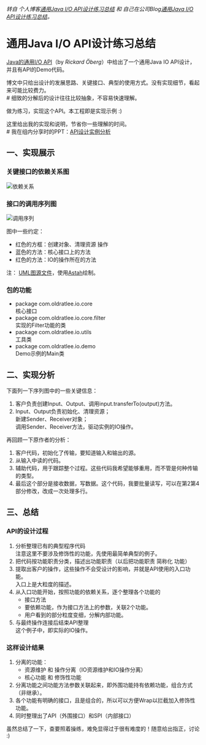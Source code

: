 _转自 个人博客[通用Java I/O API设计练习总结](http://oldratlee.com/493/tech/java/java-api-design-exercise.html) 和 自己在公司Blog[通用Java I/O API设计练习总结](http://code.alibabatech.com/blog/architecture_1489/java-api-design-exercise.html)。_

通用Java I/O API设计练习总结
===============================

[Java的通用I/O API](https://github.com/oldratlee/translations/tree/master/generic-io-api-in-java-and-api-design)（by _Rickard Öberg_）中给出了一个通用Java IO API设计，并且有API的Demo代码。

博文中只给出设计的发展思路、关键接口、典型的使用方式。没有实现细节，看起来可能比较费力。  
\# 细致的分解后的设计往往比较抽象，不容易快速理解。

做为练习，实现这个API。本工程即是实现示例 :)

这里给出我的实现和说明，节省你一些理解的时间。   
\# 我在组内分享时的PPT：[API设计实例分析](ApiDesignSampleStudy.pptx)

一、实现展示
---------------------

### 关键接口的依赖关系图

![依赖关系](https://user-images.githubusercontent.com/1063891/234199458-9e976bc1-10b6-464a-9c87-50ac1488de7f.jpg)

### 接口的调用序列图

![调用序列](https://user-images.githubusercontent.com/1063891/234199658-64b2189c-ea78-43d6-8692-37a25d2f1153.jpg)

图中一些约定：

* 红色的方框：创建对象、清理资源 操作
* 蓝色的方法：核心接口上的方法
* 红色的方法：IO的操作所在的方法

注： [UML图源文件](generic_io_uml.asta)，使用[Astah](http://astah.net/download#community)绘制。

### 包的功能

- package com.oldratlee.io.core  
核心接口
- package com.oldratlee.io.core.filter  
实现的Filter功能的类
- package com.oldratlee.io.utils  
工具类
- package com.oldratlee.io.demo  
Demo示例的Main类

二、实现分析
----------------------

下面列一下序列图中的一些关键信息：

1. 客户负责创建Input、Output、调用input.transferTo(output)方法。
2. Input、Output负责初始化、清理资源；   
新建Sender、Receiver对象；    
调用Sender、Receiver方法，驱动实例的IO操作。

再回顾一下原作者的分析：

1. 客户代码，初始化了传输，要知道输入和输出的源。
1. 从输入中读的代码。
1. 辅助代码，用于跟踪整个过程。这些代码我希望能够重用，而不管是何种传输的类型。
1. 最后这个部分是接收数据，写数据。这个代码，我要批量读写，可以在第2第4部分修改，改成一次处理多行。

三、总结
----------------------

### API的设计过程

1. 分析整理已有的典型程序代码   
注意这里不要涉及修饰性的功能，先使用最简单典型的例子。
1. 把代码按功能职责分类，描述出功能职责（以后把功能职责 简称化 功能）
1. 提取出客户的操作，这些操作不会受设计的影响，并就是API使用的入口功能。   
入口上是大粒度的描述。
1. 从入口功能开始，按照功能的依赖关系，逐个整理各个功能的
	- 接口方法
	- 要依赖功能，作为接口方法上的参数，关联2个功能。
	- 用户看到的部分粒度变细，分解内部功能。
1. 与最终操作连接后结束API整理    
这个例子中，即实际的IO操作。

### 这样设计结果

1. 分离的功能：  
	- 资源维护 和 操作分离（IO资源维护和IO操作分离）
	- 核心功能 和 修饰性功能
2. 分离功能之间功能方法参数关联起来，即外围功能持有依赖功能，组合方式（非继承）。
3. 各个功能有明确的接口，且是组合的，所以可以方便Wrap以拦截加入修饰性功能。
4. 同时整理出了API（外围接口）和SPI（内部接口）

虽然总结了一下，查要照着操练，难免显得过于很有难度的！随意给出指正，讨论 :)
